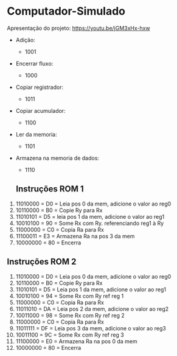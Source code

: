 # Computador-Simulado
Apresentação do projeto: https://youtu.be/jGM3xHx-hxw


- Adição:
    - 1001
- Encerrar fluxo:
    - 1000
- Copiar registrador:
    - 1011
- Copiar acumulador:
    - 1100
- Ler da memoria:
    - 1101
- Armazena na memoria de dados:
    - 1110

    ## Instruções ROM 1

1. 11010000 = D0 = Leia pos 0 da mem, adicione o valor ao reg0
2. 10110000 = B0 = Copie Ry para Rx
3. 11010101 = D5 = leia pos 1 da mem, adicione o valor ao reg1
4. 10010100 = 90 = Some Rx com Ry. referenciando reg1 à Ry
5. 11000000 = C0 = Copia Ra para Rx
6. 11100011 = E3 = Armazena Ra na pos 3 da mem
7. 10000000 = 80 = Encerra

## Instruções ROM 2

1. 11010000 = D0 = Leia pos 0 da mem, adicione o valor ao reg0
2. 10110000 = B0 = Copie Ry para Rx
3. 11010101 = D5 = Leia pos 1 da mem, adicione o valor ao reg1
4. 10010100 = 94 = Some Rx com Ry ref reg 1
5. 11000000 = C0 = Copia Ra para Rx
6. 11011010 = DA = Leia pos 2 da mem, adicione o valor ao reg2
7. 10011000 = 98 = Some Rx com Ry ref reg 2
8. 11000000 = C0 = Copia Ra para Rx
9. 11011111 = DF = Leia pos 3 da mem, adicione o valor ao reg3
10. 10011100 = 9C = Some Rx com Ry ref reg 3
11. 11100000 = E0 = Armazena Ra na pos 0 da mem
12. 10000000 = 80 = Encerra
